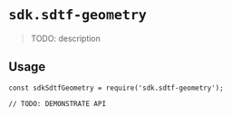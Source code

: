 # `sdk.sdtf-geometry`

> TODO: description

## Usage

```
const sdkSdtfGeometry = require('sdk.sdtf-geometry');

// TODO: DEMONSTRATE API
```
